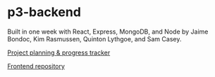 # p3-backend

Built in one week with React, Express, MongoDB, and Node by Jaime Bondoc, Kim Rasmussen, Quinton Lythgoe, and Sam Casey.

[Project planning & progress tracker](https://www.notion.so/c1c3de9460434187934c0b8536873035?v=079b397c6e3c4d108b6c3b93c142ac6d)

[Frontend repository](https://github.com/samuel-casey/p3-frontend)

